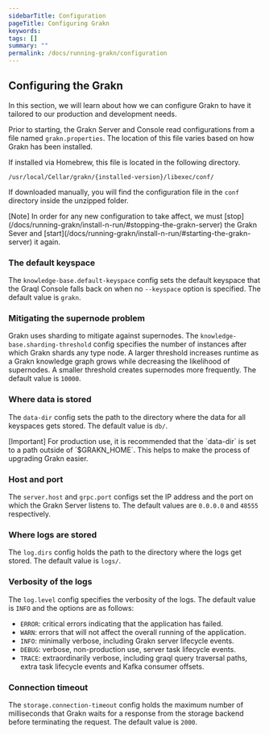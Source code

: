```yaml
---
sidebarTitle: Configuration
pageTitle: Configuring Grakn
keywords:
tags: []
summary: ""
permalink: /docs/running-grakn/configuration
---
```


## Configuring the Grakn
In this section, we will learn about how we can configure Grakn to have it tailored to our production and development needs.

Prior to starting, the Grakn Server and Console read configurations from a file named `grakn.properties`. The location of this file varies based on how Grakn has been installed.

If installed via Homebrew, this file is located in the following directory.

```
/usr/local/Cellar/grakn/{installed-version}/libexec/conf/
```

If downloaded manually, you will find the configuration file in the `conf` directory inside the unzipped folder.

<div class="galert">
[Note]
In order for any new configuration to take affect, we must [stop](/docs/running-grakn/install-n-run/#stopping-the-grakn-server) the Grakn Sever and [start](/docs/running-grakn/install-n-run/#starting-the-grakn-server) it again.
</div>

### The default keyspace
The `knowledge-base.default-keyspace` config sets the default keyspace that the Graql Console falls back on when no `--keyspace` option is specified. The default value is `grakn`.

### Mitigating the supernode problem
Grakn uses sharding to mitigate against supernodes. The `knowledge-base.sharding-threshold` config specifies the number of instances after which Grakn shards any type node. A larger threshold increases runtime as a Grakn knowledge graph grows while decreasing the likelihood of supernodes. A smaller threshold creates supernodes more frequently. The default value is `10000`.

### Where data is stored
The `data-dir` config sets the path to the directory where the data for all keyspaces gets stored. The default value is `db/`.

<div class="galert">
[Important]
For production use, it is recommended that the `data-dir` is set to a path outside of `$GRAKN_HOME`. This helps to make the process of upgrading Grakn easier.
</div>

### Host and port
The `server.host` and `grpc.port` configs set the IP address and the port on which the Grakn Server listens to. The default values are `0.0.0.0` and `48555` respectively.

### Where logs are stored
The `log.dirs` config holds the path to the directory where the logs get stored. The default value is `logs/`.

### Verbosity of the logs
The `log.level` config specifies the verbosity of the logs. The default value is `INFO` and the options are as follows:
- `ERROR`: critical errors indicating that the application has failed.
- `WARN`: errors that will not affect the overall running of the application.
- `INFO`: minimally verbose, including Grakn server lifecycle events.
- `DEBUG`: verbose, non-production use, server task lifecycle events.
- `TRACE`: extraordinarily verbose, including graql query traversal paths, extra task lifecycle events and Kafka consumer offsets.

### Connection timeout
The `storage.connection-timeout` config holds the maximum number of milliseconds that Grakn waits for a response from the storage backend before terminating the request. The default value is `2000`.
